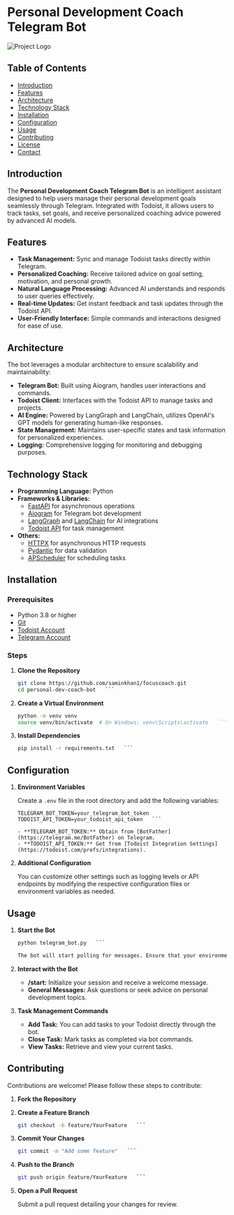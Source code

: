# Personal Development Coach Telegram Bot

![Project Logo](path/to/logo.png)

## Table of Contents

- [Introduction](#introduction)
- [Features](#features)
- [Architecture](#architecture)
- [Technology Stack](#technology-stack)
- [Installation](#installation)
- [Configuration](#configuration)
- [Usage](#usage)
- [Contributing](#contributing)
- [License](#license)
- [Contact](#contact)

## Introduction

The **Personal Development Coach Telegram Bot** is an intelligent assistant designed to help users manage their personal development goals seamlessly through Telegram. Integrated with Todoist, it allows users to track tasks, set goals, and receive personalized coaching advice powered by advanced AI models.

## Features

- **Task Management:** Sync and manage Todoist tasks directly within Telegram.
- **Personalized Coaching:** Receive tailored advice on goal setting, motivation, and personal growth.
- **Natural Language Processing:** Advanced AI understands and responds to user queries effectively.
- **Real-time Updates:** Get instant feedback and task updates through the Todoist API.
- **User-Friendly Interface:** Simple commands and interactions designed for ease of use.

## Architecture

The bot leverages a modular architecture to ensure scalability and maintainability:

- **Telegram Bot:** Built using Aiogram, handles user interactions and commands.
- **Todoist Client:** Interfaces with the Todoist API to manage tasks and projects.
- **AI Engine:** Powered by LangGraph and LangChain, utilizes OpenAI's GPT models for generating human-like responses.
- **State Management:** Maintains user-specific states and task information for personalized experiences.
- **Logging:** Comprehensive logging for monitoring and debugging purposes.

## Technology Stack

- **Programming Language:** Python
- **Frameworks & Libraries:**
  - [FastAPI](https://fastapi.tiangolo.com/) for asynchronous operations
  - [Aiogram](https://docs.aiogram.dev/en/latest/) for Telegram bot development
  - [LangGraph](https://langgraph.org/) and [LangChain](https://langchain.readthedocs.io/) for AI integrations
  - [Todoist API](https://developer.todoist.com/) for task management
- **Others:**
  - [HTTPX](https://www.python-httpx.org/) for asynchronous HTTP requests
  - [Pydantic](https://pydantic-docs.helpmanual.io/) for data validation
  - [APScheduler](https://apscheduler.readthedocs.io/) for scheduling tasks

## Installation

### Prerequisites

- Python 3.8 or higher
- [Git](https://git-scm.com/)
- [Todoist Account](https://todoist.com/)
- [Telegram Account](https://telegram.org/)

### Steps

1. **Clone the Repository**
   ```bash
   git clone https://github.com/saminkhan1/focuscoach.git
   cd personal-dev-coach-bot   ```

2. **Create a Virtual Environment**
   ```bash
   python -m venv venv
   source venv/bin/activate  # On Windows: venv\Scripts\activate   ```

3. **Install Dependencies**
   ```bash
   pip install -r requirements.txt   ```

## Configuration

1. **Environment Variables**

   Create a `.env` file in the root directory and add the following variables:
   ```env
   TELEGRAM_BOT_TOKEN=your_telegram_bot_token
   TODOIST_API_TOKEN=your_todoist_api_token   ```

   - **TELEGRAM_BOT_TOKEN:** Obtain from [BotFather](https://telegram.me/BotFather) on Telegram.
   - **TODOIST_API_TOKEN:** Get from [Todoist Integration Settings](https://todoist.com/prefs/integrations).

2. **Additional Configuration**

   You can customize other settings such as logging levels or API endpoints by modifying the respective configuration files or environment variables as needed.

## Usage

1. **Start the Bot**
   ```bash
   python telegram_bot.py   ```

   The bot will start polling for messages. Ensure that your environment variables are correctly set.

2. **Interact with the Bot**

   - **/start:** Initialize your session and receive a welcome message.
   - **General Messages:** Ask questions or seek advice on personal development topics.

3. **Task Management Commands**

   - **Add Task:** You can add tasks to your Todoist directly through the bot.
   - **Close Task:** Mark tasks as completed via bot commands.
   - **View Tasks:** Retrieve and view your current tasks.

## Contributing

Contributions are welcome! Please follow these steps to contribute:

1. **Fork the Repository**

2. **Create a Feature Branch**
   ```bash
   git checkout -b feature/YourFeature   ```

3. **Commit Your Changes**
   ```bash
   git commit -m "Add some feature"   ```

4. **Push to the Branch**
   ```bash
   git push origin feature/YourFeature   ```

5. **Open a Pull Request**

   Submit a pull request detailing your changes for review.
